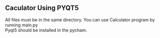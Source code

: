 ## Caculator Using PYQT5
All files must be in the same directory.
You can use Calculator program by running main.py  
Pyqt5 should be installed in the pycham.
